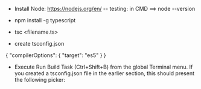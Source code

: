 * Install Node: https://nodejs.org/en/
-- testing: in CMD ==> node --version

<!-- Install Typescript compiler -->

* npm install -g typescript

<!-- Cmpiling TS to JS -->

* tsc <filename.ts>

<!-- or -->

* create tsconfig.json

{
    "compilerOptions": {
        "target": "es5"
    }
}


* Execute Run Build Task (Ctrl+Shift+B) from the global Terminal menu. If you created a tsconfig.json file in the earlier section, this should present the following picker: